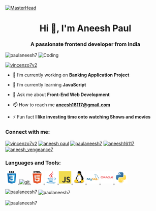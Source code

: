 [![MasterHead](https://4.bp.blogspot.com/-6vGvy4vCcvE/Xdcwnaf7XzI/AAAAAAAANZM/Io2mm8SXjmUVCo60byOn-XpLUpn54nizACLcBGAsYHQ/s1600/image1.gif)](https://paulaneesh7.io)
<h1 align="center">Hi 👋, I'm Aneesh Paul</h1>
<h3 align="center">A passionate frontend developer from India</h3>
<img align="right" alt="Coding" width="400" src="https://images.squarespace-cdn.com/content/v1/5769fc401b631bab1addb2ab/1541580611624-TE64QGKRJG8SWAIUS7NS/coding-freak.gif"

<p align="left"> <img src="https://komarev.com/ghpvc/?username=paulaneesh7&label=Profile%20views&color=0e75b6&style=flat" alt="paulaneesh7" /> </p>

<p align="left"> <a href="https://twitter.com/vincenzo7v2" target="blank"><img src="https://img.shields.io/twitter/follow/vincenzo7v2?logo=twitter&style=for-the-badge" alt="vincenzo7v2" /></a> </p>

- 🔭 I’m currently working on **Banking Application Project**

- 🌱 I’m currently learning **JavaScript**

- 💬 Ask me about **Front-End Web Development**

- 📫 How to reach me **aneesh16117@gmail.com**

- ⚡ Fun fact **I like investing time onto watching Shows and movies**

<h3 align="left">Connect with me:</h3>
<p align="left">
<a href="https://twitter.com/vincenzo7v2" target="blank"><img align="center" src="https://raw.githubusercontent.com/rahuldkjain/github-profile-readme-generator/master/src/images/icons/Social/twitter.svg" alt="vincenzo7v2" height="30" width="40" /></a>
<a href="https://linkedin.com/in/aneesh paul" target="blank"><img align="center" src="https://raw.githubusercontent.com/rahuldkjain/github-profile-readme-generator/master/src/images/icons/Social/linked-in-alt.svg" alt="aneesh paul" height="30" width="40" /></a>
<a href="https://instagram.com/paulaneesh7" target="blank"><img align="center" src="https://raw.githubusercontent.com/rahuldkjain/github-profile-readme-generator/master/src/images/icons/Social/instagram.svg" alt="paulaneesh7" height="30" width="40" /></a>
<a href="https://www.hackerrank.com/aneesh16117" target="blank"><img align="center" src="https://raw.githubusercontent.com/rahuldkjain/github-profile-readme-generator/master/src/images/icons/Social/hackerrank.svg" alt="aneesh16117" height="30" width="40" /></a>
<a href="https://www.leetcode.com/aneesh_vengeance7" target="blank"><img align="center" src="https://raw.githubusercontent.com/rahuldkjain/github-profile-readme-generator/master/src/images/icons/Social/leet-code.svg" alt="aneesh_vengeance7" height="30" width="40" /></a>
</p>

<h3 align="left">Languages and Tools:</h3>
<p align="left"> <a href="https://www.w3schools.com/css/" target="_blank" rel="noreferrer"> <img src="https://raw.githubusercontent.com/devicons/devicon/master/icons/css3/css3-original-wordmark.svg" alt="css3" width="40" height="40"/> </a> <a href="https://git-scm.com/" target="_blank" rel="noreferrer"> <img src="https://www.vectorlogo.zone/logos/git-scm/git-scm-icon.svg" alt="git" width="40" height="40"/> </a> <a href="https://www.w3.org/html/" target="_blank" rel="noreferrer"> <img src="https://raw.githubusercontent.com/devicons/devicon/master/icons/html5/html5-original-wordmark.svg" alt="html5" width="40" height="40"/> </a> <a href="https://www.java.com" target="_blank" rel="noreferrer"> <img src="https://raw.githubusercontent.com/devicons/devicon/master/icons/java/java-original.svg" alt="java" width="40" height="40"/> </a> <a href="https://developer.mozilla.org/en-US/docs/Web/JavaScript" target="_blank" rel="noreferrer"> <img src="https://raw.githubusercontent.com/devicons/devicon/master/icons/javascript/javascript-original.svg" alt="javascript" width="40" height="40"/> </a> <a href="https://www.linux.org/" target="_blank" rel="noreferrer"> <img src="https://raw.githubusercontent.com/devicons/devicon/master/icons/linux/linux-original.svg" alt="linux" width="40" height="40"/> </a> <a href="https://www.mysql.com/" target="_blank" rel="noreferrer"> <img src="https://raw.githubusercontent.com/devicons/devicon/master/icons/mysql/mysql-original-wordmark.svg" alt="mysql" width="40" height="40"/> </a> <a href="https://www.oracle.com/" target="_blank" rel="noreferrer"> <img src="https://raw.githubusercontent.com/devicons/devicon/master/icons/oracle/oracle-original.svg" alt="oracle" width="40" height="40"/> </a> <a href="https://www.python.org" target="_blank" rel="noreferrer"> <img src="https://raw.githubusercontent.com/devicons/devicon/master/icons/python/python-original.svg" alt="python" width="40" height="40"/> </a> </p>

<p><img align="left" src="https://github-readme-stats.vercel.app/api/top-langs?username=paulaneesh7&show_icons=true&locale=en&layout=compact" alt="paulaneesh7" /></p>

<p>&nbsp;<img align="center" src="https://github-readme-stats.vercel.app/api?username=paulaneesh7&show_icons=true&locale=en" alt="paulaneesh7" /></p>

<p><img align="center" src="https://github-readme-streak-stats.herokuapp.com/?user=paulaneesh7&" alt="paulaneesh7" /></p>
